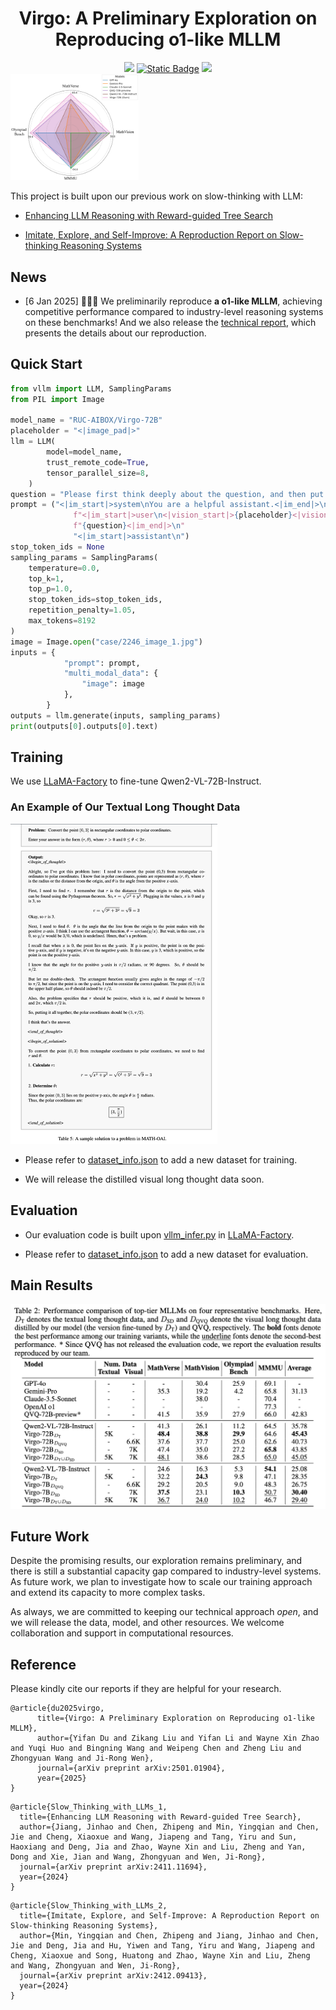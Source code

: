 
<div align=center>
<h1>Virgo: A Preliminary Exploration on Reproducing o1-like MLLM</h1>
<a href="https://arxiv.org/abs/2501.01904" target="_blank"><img src=https://img.shields.io/badge/arXiv-b5212f.svg?logo=arxiv></a>
<a href="https://huggingface.co/RUC-AIBOX/Virgo-72B"><img alt="Static Badge" src="https://img.shields.io/badge/%F0%9F%A4%97%20Hugging%20Face-blue?color=8A2BE2"></a>
<a><img src="https://img.shields.io/github/stars/RUCAIBox/Virgo"></a>
</div>


<img src="figures/radar.jpg" alt="report_1" style="zoom:20%;" />


This project is built upon our previous work on slow-thinking with LLM:

- [Enhancing LLM Reasoning with Reward-guided Tree Search](https://arxiv.org/abs/2411.11694)

- [Imitate, Explore, and Self-Improve: A Reproduction Report on Slow-thinking Reasoning Systems](https://arxiv.org/abs/2412.09413)


## News

+ [6 Jan 2025] 🎉🎉🎉 We preliminarily reproduce **a o1-like MLLM**, achieving competitive performance compared to industry-level reasoning systems on these benchmarks! And we also release the [technical report](https://arxiv.org/pdf/2412.09413), which presents the details about our reproduction.


## Quick Start

```python
from vllm import LLM, SamplingParams
from PIL import Image

model_name = "RUC-AIBOX/Virgo-72B"
placeholder = "<|image_pad|>"
llm = LLM(
        model=model_name,
        trust_remote_code=True,
        tensor_parallel_size=8,
    )
question = "Please first think deeply about the question, and then put the final answer in \\boxed{}.\nIn the diagram, $\\angle E A D=90^{\\circ}, \\angle A C D=90^{\\circ}$, and $\\angle A B C=90^{\\circ}$. Also, $E D=13, E A=12$, $D C=4$, and $C B=2$. Determine the length of $A B$."
prompt = ("<|im_start|>system\nYou are a helpful assistant.<|im_end|>\n"
              f"<|im_start|>user\n<|vision_start|>{placeholder}<|vision_end|>"
              f"{question}<|im_end|>\n"
              "<|im_start|>assistant\n")
stop_token_ids = None
sampling_params = SamplingParams(
    temperature=0.0,
    top_k=1,
    top_p=1.0,
    stop_token_ids=stop_token_ids,
    repetition_penalty=1.05,
    max_tokens=8192
)
image = Image.open("case/2246_image_1.jpg")
inputs = {
            "prompt": prompt,
            "multi_modal_data": {
                "image": image
            },
        }
outputs = llm.generate(inputs, sampling_params)
print(outputs[0].outputs[0].text)

```

## Training
We use [LLaMA-Factory](https://github.com/hiyouga/LLaMA-Factory) to fine-tune Qwen2-VL-72B-Instruct.

### An Example of Our Textual Long Thought Data
<img src="figures/long_term_thought_example.png" alt="report_1" style="zoom:50%;" />

- Please refer to [dataset_info.json](https://github.com/hiyouga/LLaMA-Factory/blob/main/data/dataset_info.json) to add a new dataset for training.

- We will release the distilled visual long thought data soon.

## Evaluation
- Our evaluation code is built upon [vllm_infer.py](https://github.com/hiyouga/LLaMA-Factory/blob/main/scripts/vllm_infer.py) in [LLaMA-Factory](https://github.com/hiyouga/LLaMA-Factory).

- Please refer to [dataset_info.json](https://github.com/hiyouga/LLaMA-Factory/blob/main/data/dataset_info.json) to add a new dataset for evaluation.
## Main Results

  <img src="figures/results.png" alt="report_1" style="zoom:50%;" />


## Future Work

Despite the promising results, our exploration remains preliminary, and there is still a substantial capacity gap compared to industry-level systems. As future work, we plan to investigate how to scale our training approach and extend its capacity to more complex tasks. 

As always, we are committed to keeping our technical approach *open*, and we will release the data, model, and other resources. We welcome collaboration and support in computational resources.

## Reference

Please kindly cite our reports if they are helpful for your research.

```
@article{du2025virgo,
      title={Virgo: A Preliminary Exploration on Reproducing o1-like MLLM}, 
      author={Yifan Du and Zikang Liu and Yifan Li and Wayne Xin Zhao and Yuqi Huo and Bingning Wang and Weipeng Chen and Zheng Liu and Zhongyuan Wang and Ji-Rong Wen},
      journal={arXiv preprint arXiv:2501.01904},
      year={2025}
}
```

```
@article{Slow_Thinking_with_LLMs_1,
  title={Enhancing LLM Reasoning with Reward-guided Tree Search},
  author={Jiang, Jinhao and Chen, Zhipeng and Min, Yingqian and Chen, Jie and Cheng, Xiaoxue and Wang, Jiapeng and Tang, Yiru and Sun, Haoxiang and Deng, Jia and Zhao, Wayne Xin and Liu, Zheng and Yan, Dong and Xie, Jian and Wang, Zhongyuan and Wen, Ji-Rong},
  journal={arXiv preprint arXiv:2411.11694},
  year={2024}
}
```

```
@article{Slow_Thinking_with_LLMs_2,
  title={Imitate, Explore, and Self-Improve: A Reproduction Report on Slow-thinking Reasoning Systems},
  author={Min, Yingqian and Chen, Zhipeng and Jiang, Jinhao and Chen, Jie and Deng, Jia and Hu, Yiwen and Tang, Yiru and Wang, Jiapeng and Cheng, Xiaoxue and Song, Huatong and Zhao, Wayne Xin and Liu, Zheng and Wang, Zhongyuan and Wen, Ji-Rong},
  journal={arXiv preprint arXiv:2412.09413},
  year={2024}
}
```

